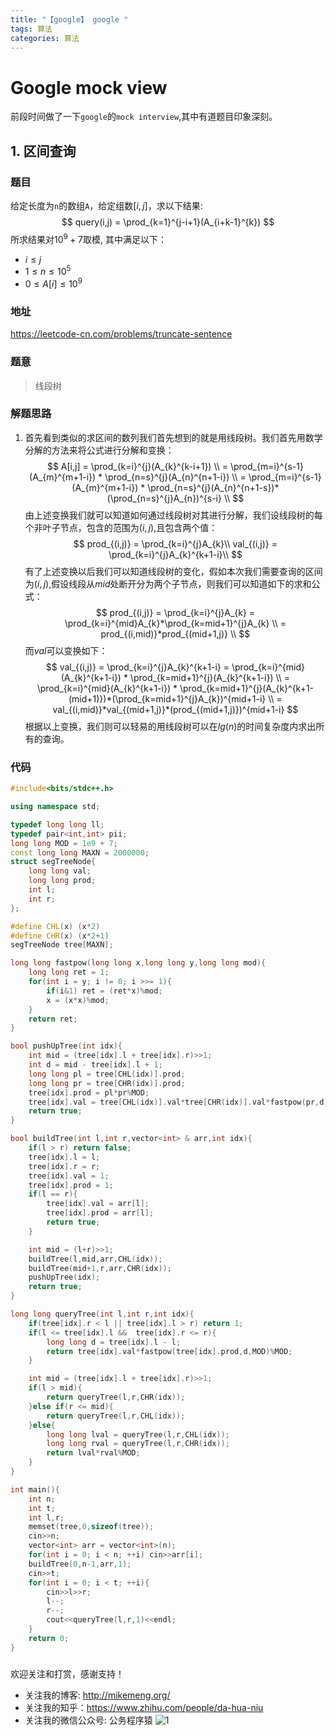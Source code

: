 ```yaml
---
title: "【google】 google "
tags: 算法
categories: 算法
---
```


# Google mock view
前段时间做了一下`google`的`mock interview`,其中有道题目印象深刻。
## 1. 区间查询
### 题目
给定长度为`n`的数组`A`，给定组数$[i,j]$，求以下结果:
$$
query(i,j) = \prod_{k=1}^{j-i+1}(A_{i+k-1}^{k})
$$
所求结果对$10^{9} + 7$取模, 其中满足以下：
+ $i \le j$
+ $1 \le n \le 10^{5}$
+ $0 \le A[i] \le 10^{9}$ 
### 地址 
https://leetcode-cn.com/problems/truncate-sentence
### 题意
> 线段树
### 解题思路
1. 首先看到类似的求区间的数列我们首先想到的就是用线段树。我们首先用数学分解的方法来将公式进行分解和变换：
$$
A[i,j] = \prod_{k=i}^{j}(A_{k}^{k-i+1}) \\
 = \prod_{m=i}^{s-1}(A_{m}^{m+1-i}) * \prod_{n=s}^{j}(A_{n}^{n+1-i}) \\
 = \prod_{m=i}^{s-1}(A_{m}^{m+1-i}) * \prod_{n=s}^{j}(A_{n}^{n+1-s})*(\prod_{n=s}^{j}A_{n})^{s-i} \\
$$
由上述变换我们就可以知道如何通过线段树对其进行分解，我们设线段树的每个非叶子节点，包含的范围为$(i,j)$,且包含两个值：
$$
prod_{(i,j)} = \prod_{k=i}^{j}A_{k}\\
val_{(i,j)} = \prod_{k=i}^{j}A_{k}^{k+1-i}\\
$$
有了上述变换以后我们可以知道线段树的变化，假如本次我们需要查询的区间为$(i,j)$,假设线段从$mid$处断开分为两个子节点，则我们可以知道如下的求和公式：
$$
prod_{(i,j)} = \prod_{k=i}^{j}A_{k} = \prod_{k=i}^{mid}A_{k}*\prod_{k=mid+1}^{j}A_{k} \\
= prod_{(i,mid)}*prod_{(mid+1,j)} \\
$$
而$val$可以变换如下：
$$
val_{(i,j)} = \prod_{k=i}^{j}A_{k}^{k+1-i} =  \prod_{k=i}^{mid}(A_{k}^{k+1-i}) * \prod_{k=mid+1}^{j}(A_{k}^{k+1-i}) \\
 =  \prod_{k=i}^{mid}(A_{k}^{k+1-i}) * \prod_{k=mid+1}^{j}(A_{k}^{k+1-(mid+1)})*(\prod_{k=mid+1}^{j}A_{k})^{mid+1-i} \\
= val_{(i,mid)}*val_{(mid+1,j)}*(prod_{(mid+1,j)})^{mid+1-i}
$$
根据以上变换，我们则可以轻易的用线段树可以在$lg(n)$的时间复杂度内求出所有的查询。
### 代码
```c++
#include<bits/stdc++.h>

using namespace std;

typedef long long ll;
typedef pair<int,int> pii;
long long MOD = 1e9 + 7;
const long long MAXN = 2000000;
struct segTreeNode{
    long long val;
    long long prod;
    int l;
    int r;
};

#define CHL(x) (x*2)
#define CHR(x) (x*2+1)
segTreeNode tree[MAXN];

long long fastpow(long long x,long long y,long long mod){
    long long ret = 1;
    for(int i = y; i != 0; i >>= 1){
        if(i&1) ret = (ret*x)%mod;
        x = (x*x)%mod;
    }
    return ret;
}

bool pushUpTree(int idx){
    int mid = (tree[idx].l + tree[idx].r)>>1;
    int d = mid - tree[idx].l + 1;
    long long pl = tree[CHL(idx)].prod;
    long long pr = tree[CHR(idx)].prod;
    tree[idx].prod = pl*pr%MOD;
    tree[idx].val = tree[CHL(idx)].val*tree[CHR(idx)].val*fastpow(pr,d,MOD)%MOD;
    return true;
}

bool buildTree(int l,int r,vector<int> & arr,int idx){
    if(l > r) return false;
    tree[idx].l = l;
    tree[idx].r = r;
    tree[idx].val = 1;
    tree[idx].prod = 1;
    if(l == r){
        tree[idx].val = arr[l];
        tree[idx].prod = arr[l];
        return true;
    }

    int mid = (l+r)>>1;
    buildTree(l,mid,arr,CHL(idx));
    buildTree(mid+1,r,arr,CHR(idx));
    pushUpTree(idx);
    return true;
}

long long queryTree(int l,int r,int idx){
    if(tree[idx].r < l || tree[idx].l > r) return 1;
    if(l <= tree[idx].l &&  tree[idx].r <= r){
        long long d = tree[idx].l - l;
        return tree[idx].val*fastpow(tree[idx].prod,d,MOD)%MOD;
    }

    int mid = (tree[idx].l + tree[idx].r)>>1;
    if(l > mid){
        return queryTree(l,r,CHR(idx));
    }else if(r <= mid){
        return queryTree(l,r,CHL(idx));
    }else{
        long long lval = queryTree(l,r,CHL(idx));
        long long rval = queryTree(l,r,CHR(idx));
        return lval*rval%MOD;
    }
}

int main(){
    int n;
    int t;
    int l,r;
    memset(tree,0,sizeof(tree));
    cin>>n;
    vector<int> arr = vector<int>(n);
    for(int i = 0; i < n; ++i) cin>>arr[i];
    buildTree(0,n-1,arr,1);
    cin>>t;
    for(int i = 0; i < t; ++i){
        cin>>l>>r;
        l--;
        r--;
        cout<<queryTree(l,r,1)<<endl;
    }
    return 0;
}
```



###
欢迎关注和打赏，感谢支持！
+ 关注我的博客: http://mikemeng.org/
+ 关注我的知乎：https://www.zhihu.com/people/da-hua-niu
+ 关注我的微信公众号: 公务程序猿
![1](https://i.loli.net/2020/11/16/xtyDOgT6Gm1AKdS.png)